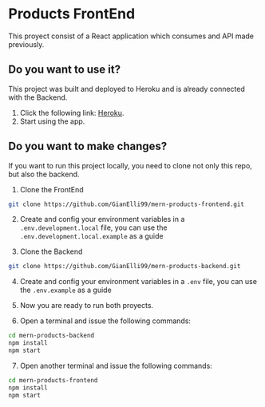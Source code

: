 # Products FrontEnd

This proyect consist of a React application which consumes and API made previously.

## Do you want to use it?

This project was built and deployed to Heroku and is already connected with the Backend.

1. Click the following link: [Heroku](https://mern-products-frontend.herokuapp.com/).
2. Start using the app.

## Do you want to make changes?

If you want to run this project locally, you need to clone not only this repo, but also the backend.

1. Clone the FrontEnd

```sh
git clone https://github.com/GianElli99/mern-products-frontend.git
```

2. Create and config your environment variables in a `.env.development.local` file, you can use the `.env.development.local.example` as a guide

3. Clone the Backend

```sh
git clone https://github.com/GianElli99/mern-products-backend.git
```

4. Create and config your environment variables in a `.env` file, you can use the `.env.example` as a guide

5. Now you are ready to run both proyects.

6. Open a terminal and issue the following commands:

```sh
cd mern-products-backend
npm install
npm start
```

7. Open another terminal and issue the following commands:

```sh
cd mern-products-frontend
npm install
npm start
```
